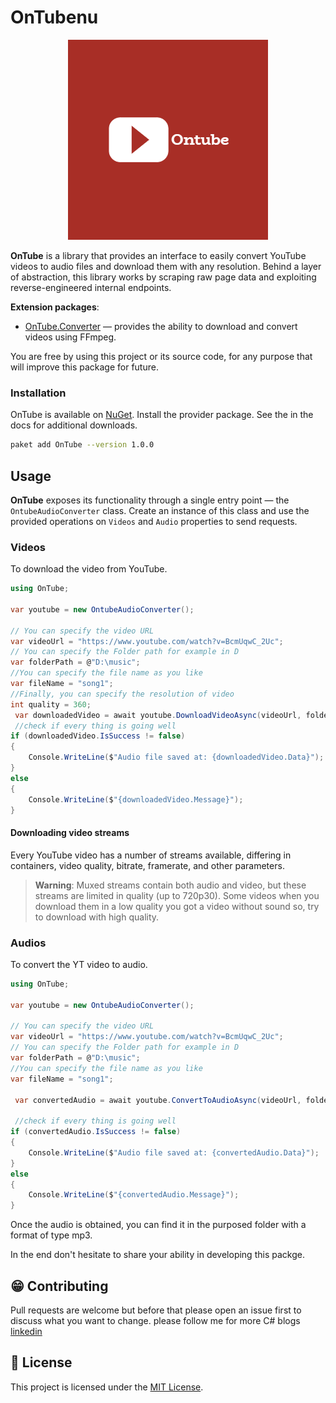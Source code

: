 # OnTubenu

<p align="center">
  <img src='ontubePackage/assets/ontube.png' alt='Icon'>
</p>


**OnTube** is a library that provides an interface to easily convert YouTube videos to audio files and download them with any resolution.
Behind a layer of abstraction, this library works by scraping raw page data and exploiting reverse-engineered internal endpoints.

**Extension packages**:

- [OnTube.Converter](OnTube.Converter) — provides the ability to download and convert videos using FFmpeg.


You are free by using this project or its source code, for any purpose that will improve this package for future.


### Installation

OnTube is available on [NuGet](https://www.nuget.org/packages/OnTube). Install the provider package. See the in the docs for additional downloads.

```sh
paket add OnTube --version 1.0.0
```


## Usage

**OnTube** exposes its functionality through a single entry point — the `OntubeAudioConverter` class.
Create an instance of this class and use the provided operations on `Videos` and `Audio` properties to send requests.

### Videos

To download the video from YouTube. 

```csharp
using OnTube;

var youtube = new OntubeAudioConverter();

// You can specify the video URL 
var videoUrl = "https://www.youtube.com/watch?v=BcmUqwC_2Uc";
// You can specify the Folder path for example in D 
var folderPath = @"D:\music";
//You can specify the file name as you like
var fileName = "song1";
//Finally, you can specify the resolution of video
int quality = 360;
 var downloadedVideo = await youtube.DownloadVideoAsync(videoUrl, folderPath, fileName, quality);
 //check if every thing is going well
if (downloadedVideo.IsSuccess != false)
{
    Console.WriteLine($"Audio file saved at: {downloadedVideo.Data}");
}
else
{
    Console.WriteLine($"{downloadedVideo.Message}");
}

```

#### Downloading video streams

Every YouTube video has a number of streams available, differing in containers, video quality, bitrate, framerate, and other parameters.

> **Warning**:
> Muxed streams contain both audio and video, but these streams are limited in quality (up to 720p30).
> Some videos when you download them in a low quality you got a video without sound so, try to download with high quality.


### Audios

To convert the YT video to audio. 

```csharp
using OnTube;

var youtube = new OntubeAudioConverter();

// You can specify the video URL 
var videoUrl = "https://www.youtube.com/watch?v=BcmUqwC_2Uc";
// You can specify the Folder path for example in D 
var folderPath = @"D:\music";
//You can specify the file name as you like
var fileName = "song1";

 var convertedAudio = await youtube.ConvertToAudioAsync(videoUrl, folderPath, fileName);
 
 //check if every thing is going well
if (convertedAudio.IsSuccess != false)
{
    Console.WriteLine($"Audio file saved at: {convertedAudio.Data}");
}
else
{
    Console.WriteLine($"{convertedAudio.Message}");
}


```

Once the audio is obtained, you can find it in the purposed folder with a format of type mp3.

In the end don't hesitate to share your ability in developing this packge.

## 😁 Contributing

Pull requests are welcome but before that please open an issue first to discuss what you want to change.
please follow me for more C# blogs [linkedin](https://www.linkedin.com/in/osama-dammag-%F0%9F%87%B5%F0%9F%87%B8-b40739221/)


## 📎 License

This project is licensed under the [MIT License](https://github.com/OND10/OnTubenu?tab=MIT-1-ov-file).

